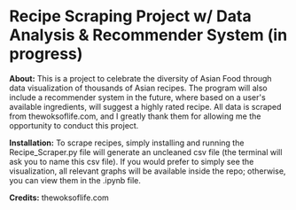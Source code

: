 # Recipe Scraping Project w/ Data Analysis & Recommender System (in progress)

**About:**
This is a project to celebrate the diversity of Asian Food through data visualization of thousands of Asian recipes. The program will also include a recommender system in the future, where based on a user's available ingredients, will suggest a highly rated recipe. All data is scraped from thewoksoflife.com, and I greatly thank them for allowing me the opportunity to conduct this project.

**Installation:**
To scrape recipes, simply installing and running the Recipe_Scraper.py file will generate an uncleaned csv file (the terminal will ask you to name this csv file). If you would prefer to simply see the visualization, all relevant graphs will be available inside the repo; otherwise, you can view them in the .ipynb file.

**Credits:**
thewoksoflife.com